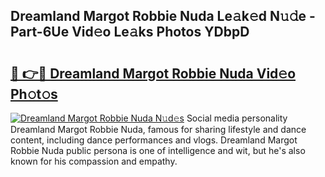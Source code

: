 ## Dreamland Margot Robbie Nuda Le𝚊k𝚎d N𝚞𝚍e - Part-6Ue Vid𝚎o Le𝚊ks Photos YDbpD

# <h2><a href="http://fbdt9tc.evod.top/?m=Dreamland+Margot+Robbie+Nuda">🔗 👉🔴 Dreamland Margot Robbie Nuda Vid𝚎o Ph𝚘t𝚘s</a></h2>

[![Dreamland Margot Robbie Nuda N𝚞d𝚎s](https://i.imgur.com/8V9OHl7.gif)](http://fbdt9tc.evod.top/?m=Dreamland+Margot+Robbie+Nuda)
Social media personality Dreamland Margot Robbie Nuda, famous for sharing lifestyle and dance content, including dance performances and vlogs. Dreamland Margot Robbie Nuda public persona is one of intelligence and wit, but he's also known for his compassion and empathy. 
